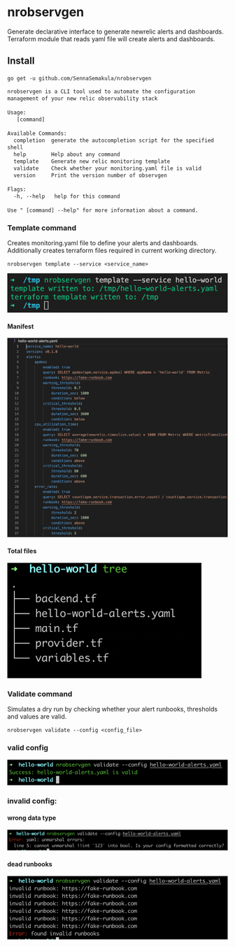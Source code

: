 # nrobservgen
Generate declarative interface to generate newrelic alerts and dashboards. Terraform module that reads yaml file will create alerts and dashboards. 

## Install
`go get -u github.com/SennaSemakula/nrobservgen`

```
nrobservgen is a CLI tool used to automate the configuration management of your new relic observability stack

Usage:
   [command]

Available Commands:
  completion  generate the autocompletion script for the specified shell
  help        Help about any command
  template    Generate new relic monitoring template
  validate    Check whether your monitoring.yaml file is valid
  version     Print the version number of observgen

Flags:
  -h, --help   help for this command

Use " [command] --help" for more information about a command.
```
### Template command
Creates monitoring.yaml file to define your alerts and dashboards. Additionally creates terraform files required in current working directory. 
```
nrobservgen template --service <service_name>
```
![Generated files](assets/template.png)
<br/>
#### Manifest
![Yaml file](assets/yaml.png)
#### Total files
![Tree](assets/tree.png)
### Validate command
Simulates a dry run by checking whether your alert runbooks, thresholds and values are valid. 
```
nrobservgen validate --config <config_file>
```
### valid config
![Valid Config](assets/success.png)
<br>
### invalid config:
#### wrong data type
![Invalid Config](assets/invalid_data_type.png)
#### dead runbooks
![Invalid Config](assets/invalid_runbooks.png)

